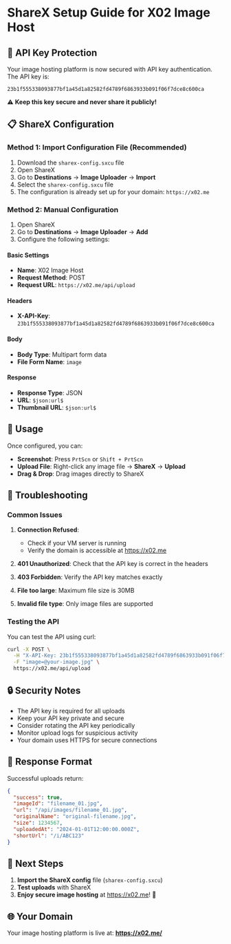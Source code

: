 # ShareX Setup Guide for X02 Image Host

## 🔐 API Key Protection

Your image hosting platform is now secured with API key authentication. The API key is:
```
23b1f555338093877bf1a45d1a82582fd4789f6863933b091f06f7dce8c600ca
```

⚠️ **Keep this key secure and never share it publicly!**

## 📋 ShareX Configuration

### Method 1: Import Configuration File (Recommended)
1. Download the `sharex-config.sxcu` file
2. Open ShareX
3. Go to **Destinations** → **Image Uploader** → **Import**
4. Select the `sharex-config.sxcu` file
5. The configuration is already set up for your domain: `https://x02.me`

### Method 2: Manual Configuration
1. Open ShareX
2. Go to **Destinations** → **Image Uploader** → **Add**
3. Configure the following settings:

#### Basic Settings
- **Name**: X02 Image Host
- **Request Method**: POST
- **Request URL**: `https://x02.me/api/upload`

#### Headers
- **X-API-Key**: `23b1f555338093877bf1a45d1a82582fd4789f6863933b091f06f7dce8c600ca`

#### Body
- **Body Type**: Multipart form data
- **File Form Name**: `image`

#### Response
- **Response Type**: JSON
- **URL**: `$json:url$`
- **Thumbnail URL**: `$json:url$`

## 🚀 Usage

Once configured, you can:
- **Screenshot**: Press `PrtScn` or `Shift + PrtScn`
- **Upload File**: Right-click any image file → **ShareX** → **Upload**
- **Drag & Drop**: Drag images directly to ShareX

## 🔧 Troubleshooting

### Common Issues

1. **Connection Refused**: 
   - Check if your VM server is running
   - Verify the domain is accessible at https://x02.me

2. **401 Unauthorized**: Check that the API key is correct in the headers
3. **403 Forbidden**: Verify the API key matches exactly
4. **File too large**: Maximum file size is 30MB
5. **Invalid file type**: Only image files are supported

### Testing the API

You can test the API using curl:
```bash
curl -X POST \
  -H "X-API-Key: 23b1f555338093877bf1a45d1a82582fd4789f6863933b091f06f7dce8c600ca" \
  -F "image=@your-image.jpg" \
  https://x02.me/api/upload
```

## 🔒 Security Notes

- The API key is required for all uploads
- Keep your API key private and secure
- Consider rotating the API key periodically
- Monitor upload logs for suspicious activity
- Your domain uses HTTPS for secure connections

## 📝 Response Format

Successful uploads return:
```json
{
  "success": true,
  "imageId": "filename_01.jpg",
  "url": "/api/images/filename_01.jpg",
  "originalName": "original-filename.jpg",
  "size": 1234567,
  "uploadedAt": "2024-01-01T12:00:00.000Z",
  "shortUrl": "/i/ABC123"
}
```

## 🎯 Next Steps

1. **Import the ShareX config** file (`sharex-config.sxcu`)
2. **Test uploads** with ShareX
3. **Enjoy secure image hosting** at https://x02.me! 🚀

## 🌐 Your Domain

Your image hosting platform is live at: **https://x02.me/** 